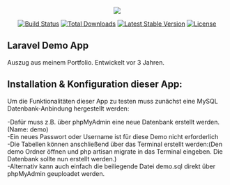 <p align="center"><img src="https://laravel.com/assets/img/components/logo-laravel.svg"></p>

<p align="center">
<a href="https://travis-ci.org/laravel/framework"><img src="https://travis-ci.org/laravel/framework.svg" alt="Build Status"></a>
<a href="https://packagist.org/packages/laravel/framework"><img src="https://poser.pugx.org/laravel/framework/d/total.svg" alt="Total Downloads"></a>
<a href="https://packagist.org/packages/laravel/framework"><img src="https://poser.pugx.org/laravel/framework/v/stable.svg" alt="Latest Stable Version"></a>
<a href="https://packagist.org/packages/laravel/framework"><img src="https://poser.pugx.org/laravel/framework/license.svg" alt="License"></a>
</p>

## Laravel Demo App
Auszug aus meinem Portfolio. Entwickelt vor 3 Jahren.

## Installation & Konfiguration dieser App:
Um die Funktionalitäten dieser App zu testen muss zunächst eine MySQL Datenbank-Anbindung hergestellt werden:</p>
-Dafür muss z.B. über phpMyAdmin eine neue Datenbank erstellt werden.
(Name: demo) <br>
-Ein neues Passwort oder Username ist für diese Demo nicht erforderlich<br>
-Die Tabellen können anschließend über das Terminal erstellt werden:(Den demo Ordner öffnen und php artisan migrate in das Terminal eingeben. Die Datenbank sollte nun erstellt werden.)<br>
-Alternativ kann auch einfach die beiliegende Datei demo.sql direkt über phpMyAdmin geuploadet werden.
 		
